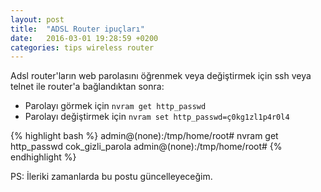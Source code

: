 ```yaml
---
layout: post
title:  "ADSL Router ipuçları"
date:   2016-03-01 19:28:59 +0200
categories: tips wireless router
---
```

Adsl router'ların web parolasını öğrenmek veya değiştirmek için ssh veya telnet ile router'a bağlandıktan sonra:

- Parolayı görmek için `nvram get http_passwd`
- Parolayı değiştirmek için `nvram set http_passwd=ç0kg1zl1p4r0l4`


{% highlight bash %}
admin@(none):/tmp/home/root# nvram get http_passwd
 cok_gizli_parola
 admin@(none):/tmp/home/root#
{% endhighlight %}

PS: İleriki zamanlarda bu postu güncelleyeceğim.

